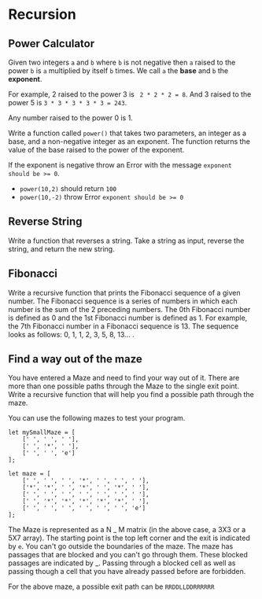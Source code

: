 # Recursion

## Power Calculator

Given two integers `a` and `b` where `b` is not negative then `a` raised to the power `b` is `a` multiplied by itself `b` times. We call `a` the **base** and `b` the **exponent**.

For example, 2 raised to the power 3 is ` 2 * 2 * 2 = 8`. And 3 raised to the power 5 is `3 * 3 * 3 * 3 * 3 = 243`.

Any number raised to the power 0 is 1.

Write a function called `power()` that takes two parameters, an integer as a base, and a non-negative integer as an exponent. The function returns the value of the base raised to the power of the exponent.

If the exponent is negative throw an Error with the message `exponent should be >= 0`.

- `power(10,2)` should return `100`
- `power(10,-2)` throw Error `exponent should be >= 0`

## Reverse String

Write a function that reverses a string. Take a string as input, reverse the string, and return the new string.

## Fibonacci

Write a recursive function that prints the Fibonacci sequence of a given number. The Fibonacci sequence is a series of numbers in which each number is the sum of the 2 preceding numbers. The 0th Fibonacci number is defined as 0 and the 1st Fibonacci number is defined as 1. For example, the 7th Fibonacci number in a Fibonacci sequence is 13. The sequence looks as follows: 0, 1, 1, 2, 3, 5, 8, 13... .

## Find a way out of the maze

You have entered a Maze and need to find your way out of it. There are more than one possible paths through the Maze to the single exit point. Write a recursive function that will help you find a possible path through the maze.

You can use the following mazes to test your program.

```
let mySmallMaze = [
    [' ', ' ', ' '],
    [' ', '*', ' '],
    [' ', ' ', 'e']
];

let maze = [
    [' ', ' ', ' ', '*', ' ', ' ', ' '],
    ['*', '*', ' ', '*', ' ', '*', ' '],
    [' ', ' ', ' ', ' ', ' ', ' ', ' '],
    [' ', '*', '*', '*', '*', '*', ' '],
    [' ', ' ', ' ', ' ', ' ', ' ', 'e']
];
```

The Maze is represented as a N _ M matrix (in the above case, a 3X3 or a 5X7 array). The starting point is the top left corner and the exit is indicated by `e`. You can't go outside the boundaries of the maze. The maze has passages that are blocked and you can't go through them. These blocked passages are indicated by _. Passing through a blocked cell as well as passing though a cell that you have already passed before are forbidden.

For the above maze, a possible exit path can be `RRDDLLDDRRRRRR`
